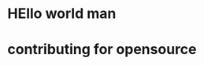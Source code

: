 <div>
  <h1>
    HEllo world man</h1>
  </h1>
  </div>
<div>
  <h1>
    contributing for opensource</h1>
  </h1>
  </div>
